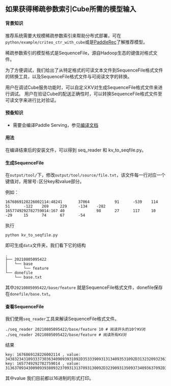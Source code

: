 ## 如果获得稀疏参数索引Cube所需的模型输入

#### 背景知识

推荐系统需要大规模稀疏参数索引来帮助分布式部署，可在`python/example/criteo_ctr_with_cube`或是[PaddleRec](https://github.com/paddlepaddle/paddlerec)了解推荐模型。

稀疏参数索引的模型格式是SequenceFile，源自Hadoop生态的键值对格式文件。

为了方便调试，我们给出了从特定格式的可读文本文件到SequenceFile格式文件的转换工具，以及SequenceFile格式文件与可阅读文字的转换。

用户在调试Cube服务功能时，可以自定义KV对生成SequenceFile格式文件来进行调试。
用户在验证Cube的配送正确性时，可以转换SequenceFile格式文件至可读文字来进行比对验证。

#### 预备知识

- 需要会编译Paddle Serving，参见[编译文档](./COMPILE.md)

#### 用法

在编译结束后的安装文件，可以得到 seq_reader 和 kv_to_seqfile.py。

#### 生成SequenceFile

在`output/tool/`下，修改`output/tool/source/file.txt`，该文件每一行对应一个键值对，用冒号`:`区分key和value部分。

例如：
```
1676869128226002114:48241       37064           91      -539    114     51      -122    269     229     -134    -282
1657749292782759014:167 40              98      27      117     10      -29     15      74      67      -54
```
执行
```
python kv_to_seqfile.py
```
即可生成`data`文件夹，我们看下它的结构

```
.
├── 20210805095422
│   └── base
│       └── feature
└── donefile
    └── base.txt
```
其中`20210805095422/base/feature` 就是SequenceFile格式文件，donefile保存在`donefile/base.txt`。

#### 查看SequenceFile

我们使用`seq_reader`工具来解读SequenceFile格式文件。
```
./seq_reader 20210805095422/base/feature 10 # 阅读开头的10个KV对
./seq_reader 20210805095422/base/feature # 阅读所有KV对
```

结果
```
key: 1676869128226002114 , value: 343832343109333730363409093931092D35333909313134093531092D3132320932363909323239092D313334092D323832
key: 1657749292782759014 , value: 3136370934300909393809323709313137093130092D3239093135093734093637092D3534
```

其中value 我们目前都以16进制的形式打印。
